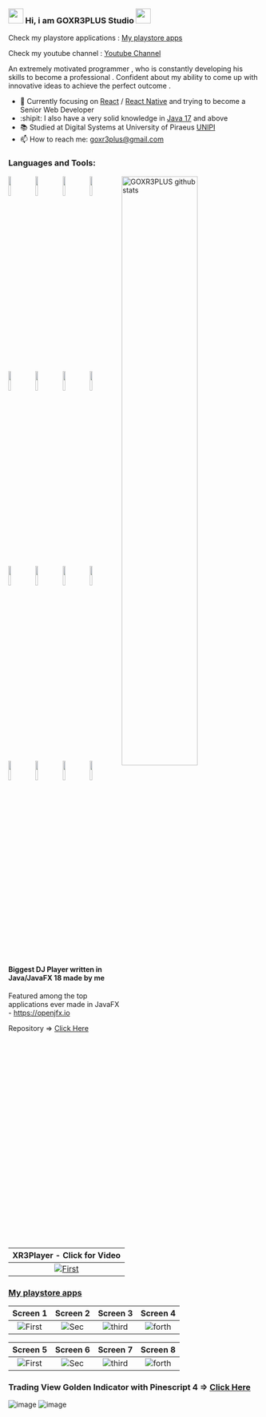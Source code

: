 ### <img src="https://user-images.githubusercontent.com/20374208/167233952-19ca9fe9-2333-4904-8802-5b3edf49db45.gif" width="30px">    Hi, i am GOXR3PLUS Studio <img src="https://user-images.githubusercontent.com/20374208/167233952-19ca9fe9-2333-4904-8802-5b3edf49db45.gif" width="30px">

Check my playstore applications : [My playstore apps](https://play.google.com/store/apps/dev?id=6434311469904942963)

Check my youtube channel : [Youtube Channel](https://www.youtube.com/c/GoXR3PlusStudio/featured)

<p align="left"> An extremely motivated programmer , who is constantly developing his skills to become a professional . Confident about my ability to come up with innovative ideas to achieve the 
perfect outcome .

- 🌱 Currently focusing on [React](https://github.com/facebook/react) / [React Native](https://github.com/facebook/react-native) and trying to become a Senior Web Developer
- :shipit: I also have a very solid knowledge in [Java 17](https://www.oracle.com/java/technologies/javase-downloads.html) and above 
- 📚 Studied at Digital Systems at University of Piraeus [UNIPI](https://www.unipi.gr/unipi/en/)
- 📫 How to reach me: goxr3plus@gmail.com

### Languages and Tools:

<!-- Your github readme stats
You can use this api: https://github.com/anuraghazra/github-readme-stats
-->
<p>
    <img width="55%" align="right" alt="GOXR3PLUS github stats" src="https://github-readme-stats.vercel.app/api?username=goxr3plus&show_icons=true&theme=dracula" />
  </a>
  
  <!-- Your languages and tools. Be careful with the alignment. 
  You can use this sites to get logos: https://www.vectorlogo.zone or https://simpleicons.org/
  -->
   <img width="10%" src="https://www.vectorlogo.zone/logos/java/java-ar21.svg">
   <img width="10%" src="https://www.vectorlogo.zone/logos/git-scm/git-scm-ar21.svg">
   <img width="10%" src="https://www.vectorlogo.zone/logos/reactjs/reactjs-ar21.svg">
   <img width="10%" src="https://www.vectorlogo.zone/logos/javascript/javascript-ar21.svg">
   <br />
   <img width="10%" src="https://www.vectorlogo.zone/logos/kubernetes/kubernetes-ar21.svg">
   <img width="10%" src="https://www.vectorlogo.zone/logos/js_webpack/js_webpack-ar21.svg">
   <img width="10%" src="https://www.vectorlogo.zone/logos/sqlite/sqlite-ar21.svg">
   <img width="10%" src="https://www.vectorlogo.zone/logos/netlifyapp_watercss/netlifyapp_watercss-ar21.svg">
   <br />
   <img width="10%" src="https://www.vectorlogo.zone/logos/w3_html5/w3_html5-ar21.svg">
   <img width="10%" src="https://www.vectorlogo.zone/logos/stripe/stripe-ar21.svg">
   <img width="10%" src="https://www.vectorlogo.zone/logos/springio/springio-ar21.svg">
   <img width="10%" src="https://www.vectorlogo.zone/logos/apollographql/apollographql-ar21.svg">
   <br />
   <img width="10%" src="https://www.vectorlogo.zone/logos/nodejs/nodejs-ar21.svg">
   <img width="10%" src="https://www.vectorlogo.zone/logos/nodemonio/nodemonio-ar21.svg">
   <img width="10%" src="https://www.vectorlogo.zone/logos/graphql/graphql-ar21.svg">
   <img width="10%" src="https://www.vectorlogo.zone/logos/gradle/gradle-ar21.svg">
   <br />
</p>

#### Biggest DJ Player written in Java/JavaFX 18  made by me 

Featured among the top applications ever made in JavaFX - https://openjfx.io

Repository => [ Click Here ](https://github.com/goxr3plus/XR3Player)
 
| XR3Player - Click for Video|
|:-:|
| [![First](https://user-images.githubusercontent.com/20374208/48313813-34fdc180-e5ca-11e8-9da7-c6148dc0cbe5.png)](https://www.youtube.com/watch?v=7Hai7cavmUY)  |

### [My playstore apps](https://play.google.com/store/apps/dev?id=6434311469904942963)

| Screen 1 | Screen 2 | Screen 3 | Screen 4
|:-:|:-:|:-:|:-:|
| ![First](https://user-images.githubusercontent.com/20374208/157334779-9756df15-6279-4d14-a1c7-5c774768f827.png) | ![Sec](https://user-images.githubusercontent.com/20374208/157334739-be0de2c4-1829-4097-94a3-873710cd9638.png) | ![third](https://user-images.githubusercontent.com/20374208/157334841-00c966f5-9430-4c21-9942-74f87cd1dd56.png) | ![forth](https://user-images.githubusercontent.com/20374208/157334862-2f380a7d-98cb-447a-804f-f32b12ce7d79.png) |

| Screen 5 | Screen 6 | Screen 7 | Screen 8
|:-:|:-:|:-:|:-:|
| ![First](https://user-images.githubusercontent.com/20374208/157334934-80502575-a0e4-4a05-a1b2-a7d8543b5f1d.png) | ![Sec](https://user-images.githubusercontent.com/20374208/157334961-b6ddb697-3b62-464a-9985-d19b03a89b99.png) | ![third](https://user-images.githubusercontent.com/20374208/157335375-c081ffc9-0f26-495e-aeed-06d15f358097.png) | ![forth](https://user-images.githubusercontent.com/20374208/157335397-6a4a4782-2cdc-4f09-a2e2-80e1f8c22a7d.png) |

### Trading View Golden Indicator with Pinescript 4 => [Click Here](https://github.com/goxr3plus/TradingView_GoldenIndicator)

![image](https://user-images.githubusercontent.com/20374208/109058449-af937200-76eb-11eb-8311-46bc92f09408.png)
![image](https://user-images.githubusercontent.com/20374208/109058989-5d9f1c00-76ec-11eb-9633-72a4fc869337.png)
